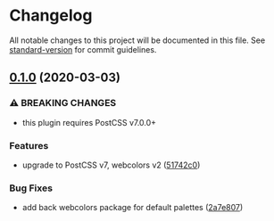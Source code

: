 # Changelog

All notable changes to this project will be documented in this file. See [standard-version](https://github.com/conventional-changelog/standard-version) for commit guidelines.

## [0.1.0](https://github.com/zzzaim/postcss-color-palette/compare/v0.0.3...v0.1.0) (2020-03-03)


### ⚠ BREAKING CHANGES

* this plugin requires PostCSS v7.0.0+

### Features

* upgrade to PostCSS v7, webcolors v2 ([51742c0](https://github.com/zzzaim/postcss-color-palette/commit/51742c0cf98150105193855e73d3c0267cb520ae))


### Bug Fixes

* add back webcolors package for default palettes ([2a7e807](https://github.com/zzzaim/postcss-color-palette/commit/2a7e807f9d1c93f1a468878f4b809dc3f00a0270))
